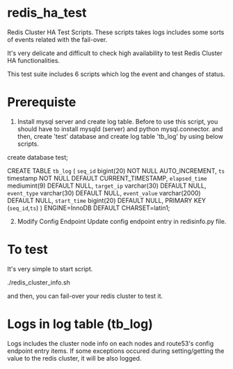 # redis_ha_test
Redis Cluster HA Test Scripts. These scripts takes logs includes some sorts of events related with the fail-over.

It's very delicate and difficult to check high availability to test Redis Cluster HA functionalities. 

This test suite includes 6 scripts which log the event and changes of status. 

# Prerequiste

1. Install mysql server and create log table.
Before to use this script, you should have to install mysqld (server) and python mysql.connector.
and then, create 'test' database and create log table 'tb_log' by using below scripts.

create database test;

CREATE TABLE `tb_log` (
  `seq_id` bigint(20) NOT NULL AUTO_INCREMENT,
  `ts` timestamp NOT NULL DEFAULT CURRENT_TIMESTAMP,
  `elapsed_time` mediumint(9) DEFAULT NULL,
  `target_ip` varchar(30) DEFAULT NULL,
  `event_type` varchar(30) DEFAULT NULL,
  `event_value` varchar(2000) DEFAULT NULL,
  `start_time` bigint(20) DEFAULT NULL,
  PRIMARY KEY (`seq_id`,`ts`)
) ENGINE=InnoDB DEFAULT CHARSET=latin1;

2. Modify Config Endpoint
Update config endpoint entry in redisinfo.py file.

# To test

It's very simple to start script.

./redis_cluster_info.sh

and then, you can fail-over your redis cluster to test it.

# Logs in log table (tb_log)

Logs includes the cluster node info on each nodes and route53's config endpoint entry items.
If some exceptions occured during setting/getting the value to the redis cluster, it will be also logged.

